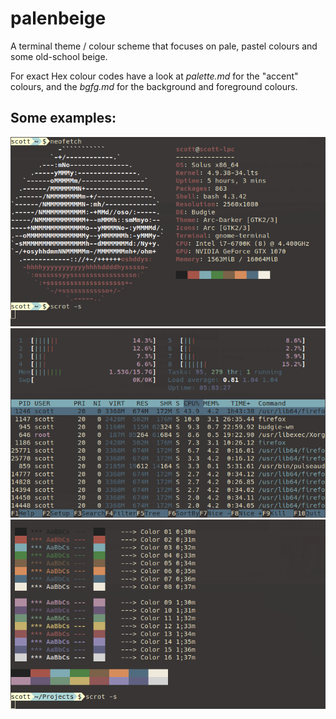 # palenbeige
A terminal theme / colour scheme that focuses on pale, pastel colours and some old-school beige.

For exact Hex colour codes have a look at _palette.md_ for the "accent" colours, and the _bgfg.md_ for the background and foreground colours.

## Some examples:
![neofetch](neofetch1.png)
![htop](htop.png)
![colours](colours.png)